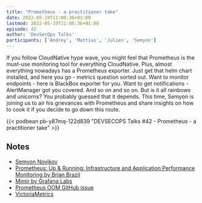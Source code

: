 ```yaml
---
title: "Prometheus - a practitioner take"
date: 2022-05-19T11:08:36+01:00
lastmod: 2022-05-19T11:08:36+01:00
episode: 42
author: 'DevSecOps Talks'
participants: ['Andrey', 'Mattias', 'Julien', 'Semyon']
---
```


If you follow CloudNative hype wave, you might feel that Prometheus is the must-use monitoring tool for everything CloudNative. Plus, almost everything nowadays has a Prometheus exporter. Just get that helm chart installed, and here you go - metrics question sorted out. Want to monitor endpoints - here is BlackBox exporter for you. Want to get notifications - AlertManager got you covered. And so on and so on. But is it all rainbows and unicorns? You probably guessed that it depends. This time, Semyon is joining us to air his grievances with Prometheus and share insights on how to cook it if you decide to go down this route.

<!--more-->

<!-- Player -->

{{< podbean pb-y87mq-122d839 "DEVSECOPS Talks #42 - Prometheus - a practitioner take" >}}

## Notes
* [Semyon Novikov](https://www.linkedin.com/in/semyon-novikov/)
* [Prometheus: Up & Running: Infrastructure and Application Performance Monitoring by Brian Brazil](https://www.amazon.com/Prometheus-Infrastructure-Application-Performance-Monitoring/dp/1492034142)
* [Mimir by Grafana Labs](https://grafana.com/oss/mimir/)
* [Prometheus OOM GitHub issue](https://github.com/prometheus/prometheus/issues/3780)
* [VictoriaMetrics](https://victoriametrics.com/products/open-source/)